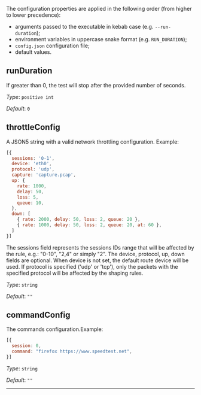 
The configuration properties are applied in the following order (from higher to
lower precedence):

- arguments passed to the executable in kebab case (e.g. `--run-duration`);
- environment variables in uppercase snake format (e.g. `RUN_DURATION`);
- `config.json` configuration file;
- default values.

## runDuration
If greater than 0, the test will stop after the provided number of seconds.

*Type*: `positive int`

*Default*: `0`

## throttleConfig
A JSON5 string with a valid network throttling configuration. Example: 
  ```javascript
  [{
    sessions: '0-1',
    device: 'eth0',
    protocol: 'udp',
    capture: 'capture.pcap',
    up: {
      rate: 1000,
      delay: 50,
      loss: 5,
      queue: 10,
    },
    down: [
      { rate: 2000, delay: 50, loss: 2, queue: 20 },
      { rate: 1000, delay: 50, loss: 2, queue: 20, at: 60 },
    ]
  }]
  ```
The sessions field represents the sessions IDs range that will be affected by the rule, e.g.: "0-10", "2,4" or simply "2". The device, protocol, up, down fields are optional. When device is not set, the default route device will be used. If protocol is specified ('udp' or 'tcp'), only the packets with the specified protocol will be affected by the shaping rules. 

*Type*: `string`

*Default*: `""`

## commandConfig
The commands configuration.Example: 
  ```javascript
  [{
    session: 0,
    command: "firefox https://www.speedtest.net",
  }]
  ```


*Type*: `string`

*Default*: `""`



---

